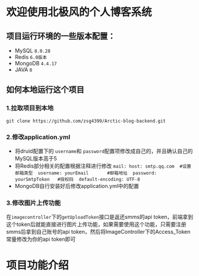 # 欢迎使用北极风的个人博客系统
## 项目运行环境的一些版本配置：
* MySQL `8.0.28`
* Redis `6.0版本`
* MongoDB  `4.4.17`
* JAVA `8`
## 如何本地运行这个项目
### 1.拉取项目到本地 
`git clone https://github.com/zsg4399/Arctic-blog-backend.git`

### 2.修改application.yml
* 将druid配置下的 `username`和 `password`配置项修改成自己的，并且确认自己的MySQL版本高于5
* 将Redis部分相关的配置根据注释进行修改
`mail:
host: smtp.qq.com  #设置邮箱类型 
username: yourEmail       #邮箱地址 
password: yourSmtpToken   #授权码 
default-encoding: UTF-8`
* MongoDB自行安装好后修改application.yml中的配置
### 3.修改图片上传功能
在`imagecontroller`下的`getUploadToken`接口是返还smms的api token，前端拿到这个token后就能直接进行图片上传功能，如果需要使用这个功能，只需要注册smms后拿到自己账号的api token，然后将ImageController下的Access_Token常量修改为你的api token即可
# 项目功能介绍
